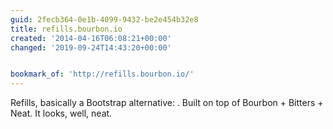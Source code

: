 ```yaml
---
guid: 2fecb364-0e1b-4099-9432-be2e454b32e8
title: refills.bourbon.io
created: '2014-04-16T06:08:21+00:00'
changed: '2019-09-24T14:43:20+00:00'


bookmark_of: 'http://refills.bourbon.io/'
---
```



Refills, basically a Bootstrap alternative: . Built on top of Bourbon + Bitters + Neat. It looks, well, neat.
